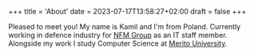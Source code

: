+++
title = 'About'
date = 2023-07-17T13:58:27+02:00
draft = false
+++

Pleased to meet you! My name is Kamil and I'm from Poland. Currently working in defence industry for [NFM Group](https://nfm.no/) as an IT staff member. Alongside my work I study Computer Science at [Merito University](https://www.merito.pl/english/).